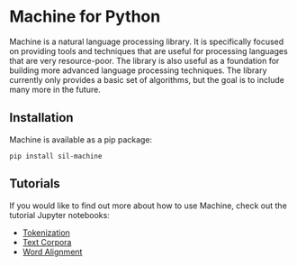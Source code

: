 # Machine for Python

Machine is a natural language processing library. It is specifically focused on providing tools and techniques that are useful for processing languages that are very resource-poor. The library is also useful as a foundation for building more advanced language processing techniques. The library currently only provides a basic set of algorithms, but the goal is to include many more in the future.

## Installation

Machine is available as a pip package:

```
pip install sil-machine
```

## Tutorials

If you would like to find out more about how to use Machine, check out the tutorial Jupyter notebooks:

- [Tokenization](https://nbviewer.org/github/sillsdev/machine.py/blob/main/samples/tokenization.ipynb)
- [Text Corpora](https://nbviewer.org/github/sillsdev/machine.py/blob/main/samples/corpora.ipynb)
- [Word Alignment](https://nbviewer.org/github/sillsdev/machine.py/blob/main/samples/word_alignment.ipynb)
